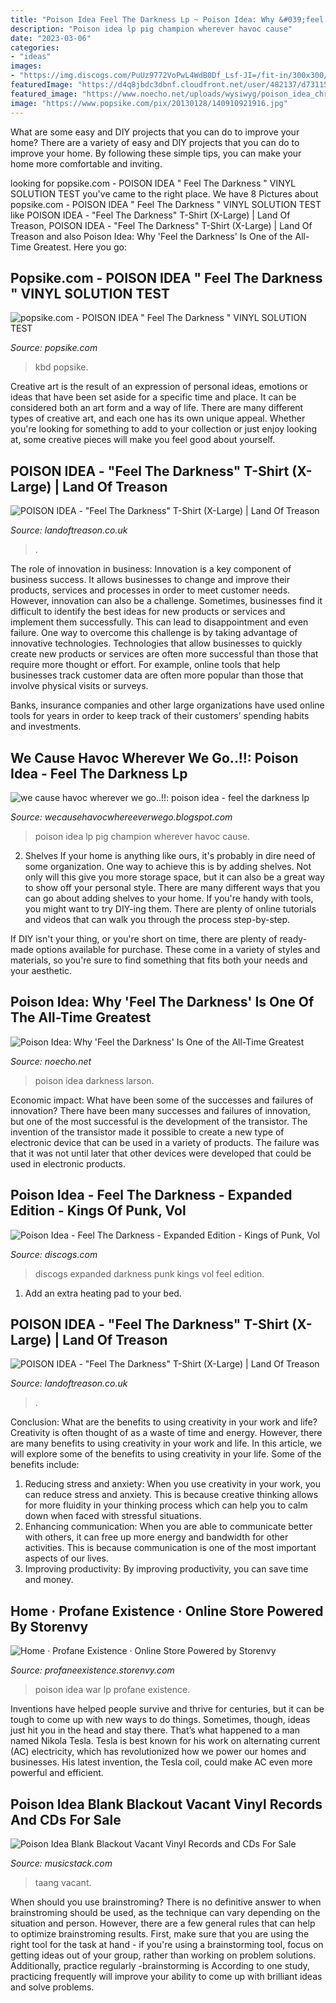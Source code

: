 ```yaml
---
title: "Poison Idea Feel The Darkness Lp ~ Poison Idea: Why &#039;feel The Darkness&#039; Is One Of The All-time Greatest"
description: "Poison idea lp pig champion wherever havoc cause"
date: "2023-03-06"
categories:
- "ideas"
images:
- "https://img.discogs.com/PuUz9772VoPwL4WdB0Df_Lsf-JI=/fit-in/300x300/filters:strip_icc():format(jpeg):mode_rgb():quality(40)/discogs-images/R-12313386-1532726578-5372.jpeg.jpg"
featuredImage: "https://d4q8jbdc3dbnf.cloudfront.net/user/482137/d731155a6a1685f4464d10138b5c37a2.jpg"
featured_image: "https://www.noecho.net/uploads/wysiwyg/poison_idea_chris_boarts_larson.jpg"
image: "https://www.popsike.com/pix/20130128/140910921916.jpg"
---
```



What are some easy and DIY projects that you can do to improve your home?
There are a variety of easy and DIY projects that you can do to improve your home. By following these simple tips, you can make your home more comfortable and inviting.

	

		
looking for popsike.com - POISON IDEA &quot; Feel The Darkness &quot; VINYL SOLUTION TEST you've came to the right place. We have 8 Pictures about popsike.com - POISON IDEA &quot; Feel The Darkness &quot; VINYL SOLUTION TEST like POISON IDEA - &quot;Feel The Darkness&quot; T-Shirt (X-Large) | Land Of Treason, POISON IDEA - &quot;Feel The Darkness&quot; T-Shirt (X-Large) | Land Of Treason and also Poison Idea: Why &#039;Feel the Darkness&#039; Is One of the All-Time Greatest. Here you go:
		
    
## Popsike.com - POISON IDEA &quot; Feel The Darkness &quot; VINYL SOLUTION TEST

<img loading=lazy src="https://www.popsike.com/pix/20130128/140910921916.jpg" onerror="this.onerror=null;this.src='https://tse1.mm.bing.net/th?id=OIP.DVJ18euoO2uqnZu0z5FpJAAAAA&amp;pid=15.1';" alt="popsike.com - POISON IDEA &quot; Feel The Darkness &quot; VINYL SOLUTION TEST">

_Source: popsike.com_

>kbd popsike. 

	

Creative art is the result of an expression of personal ideas, emotions or ideas that have been set aside for a specific time and place. It can be considered both an art form and a way of life. There are many different types of creative art, and each one has its own unique appeal. Whether you're looking for something to add to your collection or just enjoy looking at, some creative pieces will make you feel good about yourself.

    
## POISON IDEA - &quot;Feel The Darkness&quot; T-Shirt (X-Large) | Land Of Treason

<img loading=lazy src="http://landoftreason.co.uk/wp-content/uploads/2022/09/poioson-idea-feel-darkness-shirt-small.jpg" onerror="this.onerror=null;this.src='https://tse1.mm.bing.net/th?id=OIP.aM6bG5i1LBKIwGKywPKaqwEqET&amp;pid=15.1';" alt="POISON IDEA - &quot;Feel The Darkness&quot; T-Shirt (X-Large) | Land Of Treason">

_Source: landoftreason.co.uk_

>. 

	

The role of innovation in business:
Innovation is a key component of business success. It allows businesses to change and improve their products, services and processes in order to meet customer needs. However, innovation can also be a challenge. Sometimes, businesses find it difficult to identify the best ideas for new products or services and implement them successfully. This can lead to disappointment and even failure.
One way to overcome this challenge is by taking advantage of innovative technologies. Technologies that allow businesses to quickly create new products or services are often more successful than those that require more thought or effort. For example, online tools that help businesses track customer data are often more popular than those that involve physical visits or surveys.

Banks, insurance companies and other large organizations have used online tools for years in order to keep track of their customers’ spending habits and investments.

    
## We Cause Havoc Wherever We Go..!!: Poison Idea - Feel The Darkness Lp

<img loading=lazy src="https://4.bp.blogspot.com/-m_-q9SORepg/TeZ7yksNl0I/AAAAAAAAD9k/CWAHfUCgMS4/s1600/poison+idea+028.jpg" onerror="this.onerror=null;this.src='https://tse1.mm.bing.net/th?id=OIP.8HE2eCUk6OxFGt6gHmO-oQHaLK&amp;pid=15.1';" alt="we cause havoc wherever we go..!!: poison idea - feel the darkness lp">

_Source: wecausehavocwhereeverwego.blogspot.com_

>poison idea lp pig champion wherever havoc cause. 

	

2. Shelves
If your home is anything like ours, it's probably in dire need of some organization. One way to achieve this is by adding shelves. Not only will this give you more storage space, but it can also be a great way to show off your personal style.
There are many different ways that you can go about adding shelves to your home. If you're handy with tools, you might want to try DIY-ing them. There are plenty of online tutorials and videos that can walk you through the process step-by-step.

If DIY isn't your thing, or you're short on time, there are plenty of ready-made options available for purchase. These come in a variety of styles and materials, so you're sure to find something that fits both your needs and your aesthetic.

    
## Poison Idea: Why &#039;Feel The Darkness&#039; Is One Of The All-Time Greatest

<img loading=lazy src="https://www.noecho.net/uploads/wysiwyg/poison_idea_chris_boarts_larson.jpg" onerror="this.onerror=null;this.src='https://tse4.mm.bing.net/th?id=OIP.i-kztFeEIQtBRWaUjMW73QHaF1&amp;pid=15.1';" alt="Poison Idea: Why &#039;Feel the Darkness&#039; Is One of the All-Time Greatest">

_Source: noecho.net_

>poison idea darkness larson. 

	

Economic impact: What have been some of the successes and failures of innovation?
There have been many successes and failures of innovation, but one of the most successful is the development of the transistor. The invention of the transistor made it possible to create a new type of electronic device that can be used in a variety of products. The failure was that it was not until later that other devices were developed that could be used in electronic products.

    
## Poison Idea - Feel The Darkness - Expanded Edition - Kings Of Punk, Vol

<img loading=lazy src="https://img.discogs.com/PuUz9772VoPwL4WdB0Df_Lsf-JI=/fit-in/300x300/filters:strip_icc():format(jpeg):mode_rgb():quality(40)/discogs-images/R-12313386-1532726578-5372.jpeg.jpg" onerror="this.onerror=null;this.src='https://tse1.mm.bing.net/th?id=OIP.OBOLhv3QYQH0FdYh5P49WgAAAA&amp;pid=15.1';" alt="Poison Idea - Feel The Darkness - Expanded Edition - Kings of Punk, Vol">

_Source: discogs.com_

>discogs expanded darkness punk kings vol feel edition. 

	

1. Add an extra heating pad to your bed.

    
## POISON IDEA - &quot;Feel The Darkness&quot; T-Shirt (X-Large) | Land Of Treason

<img loading=lazy src="https://landoftreason.co.uk/wp-content/uploads/2022/09/poioson-idea-feel-darkness-shirt-416x385.jpg" onerror="this.onerror=null;this.src='https://tse3.mm.bing.net/th?id=OIP.mV_rbOjECSmuxhNXuizsNgGgGB&amp;pid=15.1';" alt="POISON IDEA - &quot;Feel The Darkness&quot; T-Shirt (X-Large) | Land Of Treason">

_Source: landoftreason.co.uk_

>. 

	

Conclusion: What are the benefits to using creativity in your work and life?
Creativity is often thought of as a waste of time and energy. However, there are many benefits to using creativity in your work and life. In this article, we will explore some of the benefits to using creativity in your life. Some of the benefits include: 
1) Reducing stress and anxiety: When you use creativity in your work, you can reduce stress and anxiety. This is because creative thinking allows for more fluidity in your thinking process which can help you to calm down when faced with stressful situations. 
2) Enhancing communication: When you are able to communicate better with others, it can free up more energy and bandwidth for other activities. This is because communication is one of the most important aspects of our lives. 
3) Improving productivity: By improving productivity, you can save time and money.

    
## Home · Profane Existence · Online Store Powered By Storenvy

<img loading=lazy src="https://d111vui60acwyt.cloudfront.net/product_photos/76270211/file_a9c6d532f5_400sq.jpg" onerror="this.onerror=null;this.src='https://tse3.mm.bing.net/th?id=OIP.wCoiEzRAC-nCWvKqXIDvvQAAAA&amp;pid=15.1';" alt="Home · Profane Existence · Online Store Powered by Storenvy">

_Source: profaneexistence.storenvy.com_

>poison idea war lp profane existence. 

	

Inventions have helped people survive and thrive for centuries, but it can be tough to come up with new ways to do things. Sometimes, though, ideas just hit you in the head and stay there. That’s what happened to a man named Nikola Tesla. Tesla is best known for his work on alternating current (AC) electricity, which has revolutionized how we power our homes and businesses. His latest invention, the Tesla coil, could make AC even more powerful and efficient.

    
## Poison Idea Blank Blackout Vacant Vinyl Records And CDs For Sale

<img loading=lazy src="https://d4q8jbdc3dbnf.cloudfront.net/user/482137/d731155a6a1685f4464d10138b5c37a2.jpg" onerror="this.onerror=null;this.src='https://tse4.mm.bing.net/th?id=OIP.ZWMlJCEynHPHo689XOV4wAHaHE&amp;pid=15.1';" alt="Poison Idea Blank Blackout Vacant Vinyl Records and CDs For Sale">

_Source: musicstack.com_

>taang vacant. 

	

When should you use brainstroming?
There is no definitive answer to when brainstroming should be used, as the technique can vary depending on the situation and person. However, there are a few general rules that can help to optimize brainstroming results. First, make sure that you are using the right tool for the task at hand - if you're using a brainstorming tool, focus on getting ideas out of your group, rather than working on problem solutions. Additionally, practice regularly -brainstorming is According to one study, practicing frequently will improve your ability to come up with brilliant ideas and solve problems.

